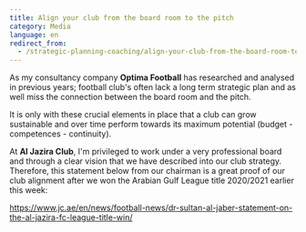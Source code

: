 ```yaml
---
title: Align your club from the board room to the pitch
category: Media
language: en
redirect_from:
  - /strategic-planning-coaching/align-your-club-from-the-board-room-to-the-pitch/
---
```

As my consultancy company **Optima Football** has researched and analysed in previous years; football club's often lack a long term strategic plan and as well miss the connection between the board room and the pitch.

It is only with these crucial elements in place that a club can grow sustainable and over time perform towards its maximum potential (budget - competences - continuity).

At **Al Jazira Club**, I'm privileged to work under a very professional board and through a clear vision that we have described into our club strategy. Therefore, this statement below from our chairman is a great proof of our club alignment after we won the Arabian Gulf League title 2020/2021 earlier this week:

<https://www.jc.ae/en/news/football-news/dr-sultan-al-jaber-statement-on-the-al-jazira-fc-league-title-win/>